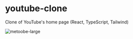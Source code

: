 # youtube-clone
Clone of YouTube's home page (React, TypeScript, Tailwind)

![metoobe-large](https://github.com/andrejs-is-on-the-computer/youtube-clone/assets/63778410/98d06bd6-8c29-446b-8186-30849ece5c04)
